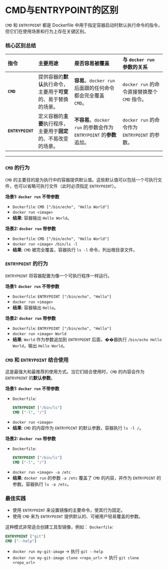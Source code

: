 # CMD与ENTRYPOINT的区别

`CMD` 和 `ENTRYPOINT` 都是 Dockerfile 中用于指定容器启动时默认执行命令的指令，但它们在使用场景和行为上存在关键区别。

### 核心区别总结

| 指令         | 主要用途                                       | 是否容易被覆盖                                     | 与 `docker run` 参数的关系                               |
| :----------- | :--------------------------------------------- | :------------------------------------------------- | :------------------------------------------------------- |
| **`CMD`**    | 提供容器的**默认**执行命令，主要用于**可变**的、易于替换的场景。 | **容易**。`docker run` 后面跟的任何命令都会完全覆盖 `CMD`。 | `docker run` 的命令直接替换整个 `CMD` 指令。             |
| **`ENTRYPOINT`** | 定义容器的**主要**执行程序，主要用于**固定**的、不易改变的场景。 | **不容易**。`docker run` 的参数会作为 `ENTRYPOINT` 的**参数**追加。 | `docker run` 的命令作为 `ENTRYPOINT` 的参数。            |

---

### `CMD` 的行为

`CMD` 的主要目的是为执行中的容器提供默认值。这些默认值可以包括一个可执行文件，也可以省略可执行文件（此时必须指定 `ENTRYPOINT`）。

**场景1: `docker run` 不带参数**
- `Dockerfile`: `CMD ["/bin/echo", "Hello World"]`
- `docker run <image>`
- **结果**: 容器输出 `Hello World`。

**场景2: `docker run` 带参数**
- `Dockerfile`: `CMD ["/bin/echo", "Hello World"]`
- `docker run <image> /bin/ls -l`
- **结果**: `CMD` 被完全覆盖，容器执行 `ls -l` 命令，列出根目录文件。

### `ENTRYPOINT` 的行为

`ENTRYPOINT` 将容器配置为像一个可执行程序一样运行。

**场景1: `docker run` 不带参数**
- `Dockerfile`: `ENTRYPOINT ["/bin/echo", "Hello"]`
- `docker run <image>`
- **结果**: 容器输出 `Hello`。

**场景2: `docker run` 带参数**
- `Dockerfile`: `ENTRYPOINT ["/bin/echo", "Hello"]`
- `docker run <image> World`
- **结果**: `World` 作为参数追加到 `ENTRYPOINT` 后面，��器执行 `/bin/echo Hello World`，输出 `Hello World`。

### `CMD` 和 `ENTRYPOINT` 结合使用

这是最强大和最推荐的使用方式。当它们结合使用时，`CMD` 的内容会作为 `ENTRYPOINT` 的**默认参数**。

**场景1: `docker run` 不带参数**
- `Dockerfile`: 
  ```dockerfile
  ENTRYPOINT ["/bin/ls"]
  CMD ["-l", "/"]
  ```
- `docker run <image>`
- **结果**: `CMD` 的内容作为 `ENTRYPOINT` 的默认参数，容器执行 `ls -l /`。

**场景2: `docker run` 带参数**
- `Dockerfile`: 
  ```dockerfile
  ENTRYPOINT ["/bin/ls"]
  CMD ["-l", "/"]
  ```
- `docker run <image> -a /etc`
- **结果**: `docker run` 的参数 `-a /etc` 覆盖了 `CMD` 的内容，并作为 `ENTRYPOINT` 的参数。容器执行 `ls -a /etc`。

### 最佳实践

- 使用 `ENTRYPOINT` 来设置镜像的主要命令，使其行为固定。
- 使用 `CMD` 来为 `ENTRYPOINT` 提供默认的、可被用户轻易覆盖的参数。

这种模式非常适合创建工具型镜像，例如：
`Dockerfile`:
```dockerfile
ENTRYPOINT ["git"]
CMD ["--help"]
```
- `docker run my-git-image` -> 执行 `git --help`
- `docker run my-git-image clone <repo_url>` -> 执行 `git clone <repo_url>`
